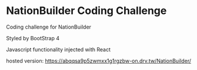 # NationBuilder Coding Challenge
Coding challenge for NationBuilder

Styled by BootStrap 4

Javascript functionality injected with React


hosted version: 
https://abqqsa9p5zwmxx1g1rgzbw-on.drv.tw/NationBuilder/
